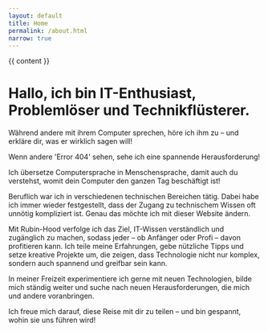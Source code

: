 ```yaml
---
layout: default
title: Home
permalink: /about.html
narrow: true
---
```


<main>
  <div class="page-content{% if page.narrow %} narrow{% endif %}">
    {{ content }}
  </div>
</main>

# Hallo, ich bin IT-Enthusiast, Problemlöser und Technikflüsterer.

Während andere mit ihrem Computer sprechen, höre ich ihm zu – und erkläre dir, was er wirklich sagen will!

Wenn andere 'Error 404' sehen, sehe ich eine spannende Herausforderung!

Ich übersetze Computersprache in Menschensprache, damit auch du verstehst, womit dein Computer den ganzen Tag beschäftigt ist!

Beruflich war ich in verschiedenen technischen Bereichen tätig. Dabei habe ich immer wieder festgestellt, dass der Zugang zu technischem Wissen oft unnötig kompliziert ist. Genau das möchte ich mit dieser Website ändern.

Mit Rubin-Hood verfolge ich das Ziel, IT-Wissen verständlich und zugänglich zu machen, sodass jeder – ob Anfänger oder Profi – davon profitieren kann. Ich teile meine Erfahrungen, gebe nützliche Tipps und setze kreative Projekte um, die zeigen, dass Technologie nicht nur komplex, sondern auch spannend und greifbar sein kann.

In meiner Freizeit experimentiere ich gerne mit neuen Technologien, bilde mich ständig weiter und suche nach neuen Herausforderungen, die mich und andere voranbringen.

Ich freue mich darauf, diese Reise mit dir zu teilen – und bin gespannt, wohin sie uns führen wird!
